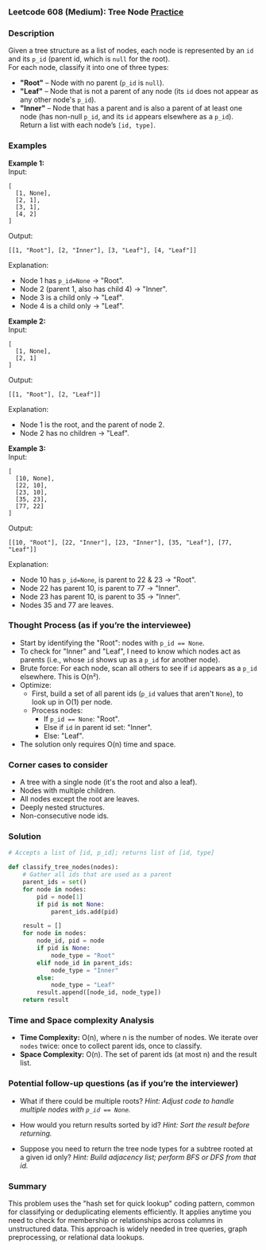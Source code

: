 ### Leetcode 608 (Medium): Tree Node [Practice](https://leetcode.com/problems/tree-node)

### Description  
Given a tree structure as a list of nodes, each node is represented by an `id` and its `p_id` (parent id, which is `null` for the root).  
For each node, classify it into one of three types:
- **"Root"** – Node with no parent (`p_id` is `null`).
- **"Leaf"** – Node that is not a parent of any node (its `id` does not appear as any other node's `p_id`).
- **"Inner"** – Node that has a parent and is also a parent of at least one node (has non-null `p_id`, and its `id` appears elsewhere as a `p_id`).  
Return a list with each node’s `[id, type]`.

### Examples  

**Example 1:**  
Input:  
```
[
  [1, None],
  [2, 1],
  [3, 1],
  [4, 2]
]
```
Output:  
```
[[1, "Root"], [2, "Inner"], [3, "Leaf"], [4, "Leaf"]]
```
Explanation:  
- Node 1 has `p_id=None` → "Root".
- Node 2 (parent 1, also has child 4) → "Inner".
- Node 3 is a child only → "Leaf".
- Node 4 is a child only → "Leaf".

**Example 2:**  
Input:  
```
[
  [1, None],
  [2, 1]
]
```
Output:  
```
[[1, "Root"], [2, "Leaf"]]
```
Explanation:  
- Node 1 is the root, and the parent of node 2.
- Node 2 has no children → "Leaf".

**Example 3:**  
Input:  
```
[
  [10, None],
  [22, 10],
  [23, 10],
  [35, 23],
  [77, 22]
]
```
Output:  
```
[[10, "Root"], [22, "Inner"], [23, "Inner"], [35, "Leaf"], [77, "Leaf"]]
```
Explanation:  
- Node 10 has `p_id=None`, is parent to 22 & 23 → "Root".
- Node 22 has parent 10, is parent to 77 → "Inner".
- Node 23 has parent 10, is parent to 35 → "Inner".
- Nodes 35 and 77 are leaves.

### Thought Process (as if you’re the interviewee)  
- Start by identifying the "Root": nodes with `p_id == None`.
- To check for "Inner" and "Leaf", I need to know which nodes act as parents (i.e., whose `id` shows up as a `p_id` for another node).
- Brute force: For each node, scan all others to see if `id` appears as a `p_id` elsewhere. This is O(n²).
- Optimize:  
  - First, build a set of all parent ids (`p_id` values that aren't `None`), to look up in O(1) per node.
  - Process nodes:
    - If `p_id == None`: "Root".
    - Else if `id` in parent id set: "Inner".
    - Else: "Leaf".
- The solution only requires O(n) time and space.

### Corner cases to consider  
- A tree with a single node (it's the root and also a leaf).
- Nodes with multiple children.
- All nodes except the root are leaves.
- Deeply nested structures.
- Non-consecutive node ids.

### Solution

```python
# Accepts a list of [id, p_id]; returns list of [id, type]

def classify_tree_nodes(nodes):
    # Gather all ids that are used as a parent
    parent_ids = set()
    for node in nodes:
        pid = node[1]
        if pid is not None:
            parent_ids.add(pid)

    result = []
    for node in nodes:
        node_id, pid = node
        if pid is None:
            node_type = "Root"
        elif node_id in parent_ids:
            node_type = "Inner"
        else:
            node_type = "Leaf"
        result.append([node_id, node_type])
    return result
```

### Time and Space complexity Analysis  

- **Time Complexity:** O(n), where n is the number of nodes. We iterate over `nodes` twice: once to collect parent ids, once to classify.
- **Space Complexity:** O(n). The set of parent ids (at most n) and the result list.

### Potential follow-up questions (as if you’re the interviewer)  

- What if there could be multiple roots?
  *Hint: Adjust code to handle multiple nodes with `p_id == None`.*

- How would you return results sorted by id?
  *Hint: Sort the result before returning.*

- Suppose you need to return the tree node types for a subtree rooted at a given id only?
  *Hint: Build adjacency list; perform BFS or DFS from that id.*

### Summary
This problem uses the "hash set for quick lookup" coding pattern, common for classifying or deduplicating elements efficiently. It applies anytime you need to check for membership or relationships across columns in unstructured data. This approach is widely needed in tree queries, graph preprocessing, or relational data lookups.